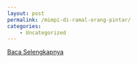 ```yaml
---
layout: post
permalink: /mimpi-di-ramal-orang-pintar/
categories:
    - Uncategorized
---
```


[Baca Selengkapnya](/05)